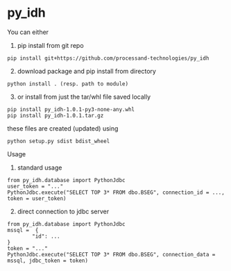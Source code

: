 # py_idh

You can either
1. pip install from git repo
```
pip install git+https://github.com/processand-technologies/py_idh
```
2. download package and pip install from directory
```
python install . (resp. path to module)
```    
3. or install from just the tar/whl file saved locally
```
pip install py_idh-1.0.1-py3-none-any.whl
pip install py_idh-1.0.1.tar.gz
```
these files are created (updated) using
```
python setup.py sdist bdist_wheel
```

Usage
1. standard usage
```
from py_idh.database import PythonJdbc
user_token = "..." 
PythonJdbc.execute("SELECT TOP 3* FROM dbo.BSEG", connection_id = ..., token = user_token)
```
2. direct connection to jdbc server
```
from py_idh.database import PythonJdbc
mssql =  {
        "id": ...
}
token = "..."
PythonJdbc.execute("SELECT TOP 3* FROM dbo.BSEG", connection_data = mssql, jdbc_token = token)
```